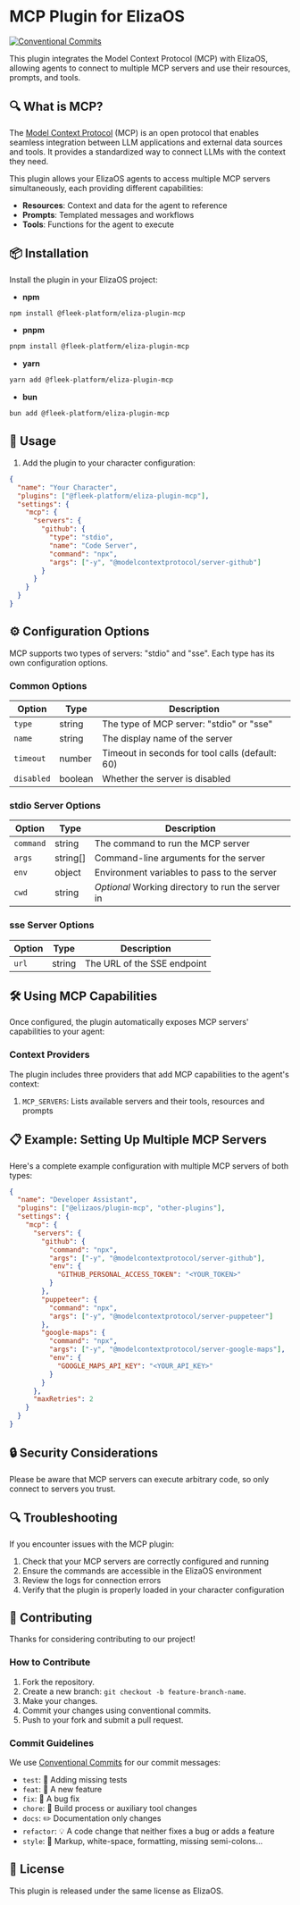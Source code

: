 # MCP Plugin for ElizaOS

[![Conventional Commits](https://img.shields.io/badge/Conventional%20Commits-1.0.0-blue.svg)](https://conventionalcommits.org)

This plugin integrates the Model Context Protocol (MCP) with ElizaOS, allowing agents to connect to multiple MCP servers and use their resources, prompts, and tools.

## 🔍 What is MCP?

The [Model Context Protocol](https://modelcontextprotocol.io) (MCP) is an open protocol that enables seamless integration between LLM applications and external data sources and tools. It provides a standardized way to connect LLMs with the context they need.

This plugin allows your ElizaOS agents to access multiple MCP servers simultaneously, each providing different capabilities:

- **Resources**: Context and data for the agent to reference
- **Prompts**: Templated messages and workflows
- **Tools**: Functions for the agent to execute

## 📦 Installation

Install the plugin in your ElizaOS project:

- **npm**

```bash
npm install @fleek-platform/eliza-plugin-mcp
```

- **pnpm**

```bash
pnpm install @fleek-platform/eliza-plugin-mcp
```

- **yarn**

```bash
yarn add @fleek-platform/eliza-plugin-mcp
```

- **bun**

```bash
bun add @fleek-platform/eliza-plugin-mcp
```

## 🚀 Usage

1. Add the plugin to your character configuration:

```json
{
  "name": "Your Character",
  "plugins": ["@fleek-platform/eliza-plugin-mcp"],
  "settings": {
    "mcp": {
      "servers": {
        "github": {
          "type": "stdio",
          "name": "Code Server",
          "command": "npx",
          "args": ["-y", "@modelcontextprotocol/server-github"]
        }
      }
    }
  }
}
```

## ⚙️ Configuration Options

MCP supports two types of servers: "stdio" and "sse". Each type has its own configuration options.

### Common Options

| Option     | Type    | Description                                     |
| ---------- | ------- | ----------------------------------------------- |
| `type`     | string  | The type of MCP server: "stdio" or "sse"        |
| `name`     | string  | The display name of the server                  |
| `timeout`  | number  | Timeout in seconds for tool calls (default: 60) |
| `disabled` | boolean | Whether the server is disabled                  |

### stdio Server Options

| Option    | Type     | Description                                       |
| --------- | -------- | ------------------------------------------------- |
| `command` | string   | The command to run the MCP server                 |
| `args`    | string[] | Command-line arguments for the server             |
| `env`     | object   | Environment variables to pass to the server       |
| `cwd`     | string   | _Optional_ Working directory to run the server in |

### sse Server Options

| Option    | Type   | Description                            |
| --------- | ------ | -------------------------------------- |
| `url`     | string | The URL of the SSE endpoint            |

## 🛠️ Using MCP Capabilities

Once configured, the plugin automatically exposes MCP servers' capabilities to your agent:

### Context Providers

The plugin includes three providers that add MCP capabilities to the agent's context:

1. `MCP_SERVERS`: Lists available servers and their tools, resources and prompts

## 📋 Example: Setting Up Multiple MCP Servers

Here's a complete example configuration with multiple MCP servers of both types:

```json
{
  "name": "Developer Assistant",
  "plugins": ["@elizaos/plugin-mcp", "other-plugins"],
  "settings": {
    "mcp": {
      "servers": {
        "github": {
          "command": "npx",
          "args": ["-y", "@modelcontextprotocol/server-github"],
          "env": {
            "GITHUB_PERSONAL_ACCESS_TOKEN": "<YOUR_TOKEN>"
          }
        },
        "puppeteer": {
          "command": "npx",
          "args": ["-y", "@modelcontextprotocol/server-puppeteer"]
        },
        "google-maps": {
          "command": "npx",
          "args": ["-y", "@modelcontextprotocol/server-google-maps"],
          "env": {
            "GOOGLE_MAPS_API_KEY": "<YOUR_API_KEY>"
          }
        }
      },
      "maxRetries": 2
    }
  }
}
```

## 🔒 Security Considerations

Please be aware that MCP servers can execute arbitrary code, so only connect to servers you trust.

## 🔍 Troubleshooting

If you encounter issues with the MCP plugin:

1. Check that your MCP servers are correctly configured and running
2. Ensure the commands are accessible in the ElizaOS environment
3. Review the logs for connection errors
4. Verify that the plugin is properly loaded in your character configuration

## 👥 Contributing

Thanks for considering contributing to our project!

### How to Contribute

1. Fork the repository.
2. Create a new branch: `git checkout -b feature-branch-name`.
3. Make your changes.
4. Commit your changes using conventional commits.
5. Push to your fork and submit a pull request.

### Commit Guidelines

We use [Conventional Commits](https://www.conventionalcommits.org/) for our commit messages:

- `test`: 💍 Adding missing tests
- `feat`: 🎸 A new feature
- `fix`: 🐛 A bug fix
- `chore`: 🤖 Build process or auxiliary tool changes
- `docs`: ✏️ Documentation only changes
- `refactor`: 💡 A code change that neither fixes a bug or adds a feature
- `style`: 💄 Markup, white-space, formatting, missing semi-colons...

## 📄 License

This plugin is released under the same license as ElizaOS.

